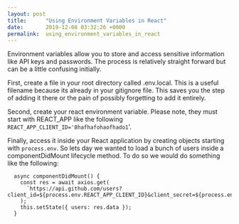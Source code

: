 ```yaml
---
layout: post
title:      "Using Environment Variables in React"
date:       2019-12-08 03:32:26 +0000
permalink:  using_environment_variables_in_react
---
```



Environment variables allow you to store and access sensitive information like API keys and passwords. The process is relatively straight forward but can be a little confusing initially. 

First, create a file in your root directory called .env.local. This is a useful filename because its already in your gitignore file. This saves you the step of adding it there or the pain of possibly forgetting to add it entirely.

Second, create your react environment variable. Please note, they must start with REACT_APP like the following `REACT_APP_CLIENT_ID='8hafhafohaofhado1`'.

Finally, access it inside your React application by creating objects starting with `process.env`. So lets day we wanted to load a bunch of users inside a componentDidMount lifecycle method. To do so we would do something like the following:
```
  async componentDidMount() {
    const res = await axios.get(
      `https://api.github.com/users?client_id=${process.env.REACT_APP_CLIENT_ID}&client_secret=${process.env.REACT_APP_CLIENT_SECRET}`
    );
    this.setState({ users: res.data });
  }
```


